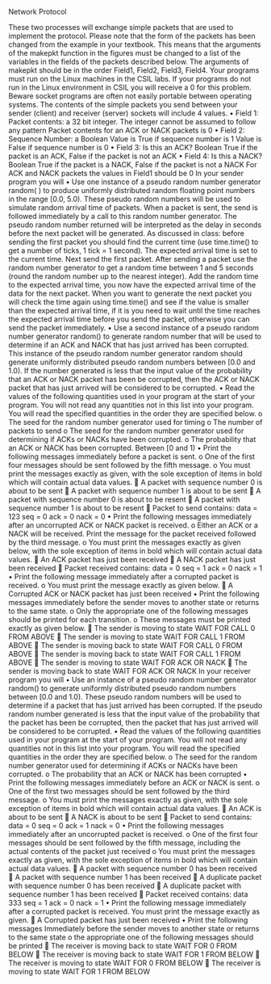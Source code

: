 Network Protocol

These two processes will exchange simple packets that are used to implement the
protocol. Please note that the form of the packets has been changed from the example in
your textbook. This means that the arguments of the makepkt function in the figures must
be changed to a list of the variables in the fields of the packets described below. The
arguments of makepkt should be in the order Field1, Field2, Field3, Field4.
Your programs must run on the Linux machines in the CSIL labs. If your programs do not run
in the Linux environment in CSIL you will receive a 0 for this problem. Beware socket
programs are often not easily portable between operating systems.
The contents of the simple packets you send between your sender (client) and receiver
(server) sockets will include 4 values.
• Field 1: Packet contents: a 32 bit integer.
The integer cannot be assumed to follow any pattern
Packet contents for an ACK or NACK packets is 0
• Field 2: Sequence Number: a Boolean
Value is True if sequence number is 1
Value is False if sequence number is 0
• Field 3: Is this an ACK? Boolean
True if the packet is an ACK, False if the packet is not an ACK
• Field 4: Is this a NACK? Boolean
True if the packet is a NACK, False if the packet is not a NACK
For ACK and NACK packets the values in Field1 should be 0
In your sender program you will
• Use one instance of a pseudo random number generator random( ) to produce uniformly
distributed random floating point numbers in the range [0.0, 5.0). These pseudo random
numbers will be used to simulate random arrival time of packets. When a packet is sent,
the send is followed immediately by a call to this random number generator. The pseudo
random number returned will be interpreted as the delay in seconds before the next
packet will be generated.
As discussed in class: before sending the first packet you should find the current time
(use time.time() to get a number of ticks, 1 tick = 1 second). The expected arrival time is
set to the current time. Next send the first packet.
After sending a packet use the random number generator to get a random time between
1 and 5 seconds (round the random number up to the nearest integer). Add the random
time to the expected arrival time, you now have the expected arrival time of the data for
the next packet. When you want to generate the next packet you will check the time 
again using time.time() and see if the value is smaller than the expected arrival time, if it
is you need to wait until the time reaches the expected arrival time before you send the
packet, otherwise you can send the packet immediately.
• Use a second instance of a pseudo random number generator random() to generate
random number that will be used to determine if an ACK and NACK that has just arrived
has been corrupted. This instance of the pseudo random number generator random
should generate uniformly distributed pseudo random numbers between [0.0 and 1.0).
If the number generated is less that the input value of the probability that an ACK or NACK
packet has been be corrupted, then the ACK or NACK packet that has just arrived will be
considered to be corrupted.
• Read the values of the following quantities used in your program at the start of your
program. You will not read any quantities not in this list into your program. You will read
the specified quantities in the order they are specified below.
o The seed for the random number generator used for timing
o The number of packets to send
o The seed for the random number generator used for determining if ACKs or NACKs
have been corrupted.
o The probability that an ACK or NACK has been corrupted. Between [0 and 1)
• Print the following messages immediately before a packet is sent.
o One of the first four messages should be sent followed by the fifth message.
o You must print the messages exactly as given, with the sole exception of items in
bold which will contain actual data values.
 A packet with sequence number 0 is about to be sent
 A packet with sequence number 1 is about to be sent
 A packet with sequence number 0 is about to be resent
 A packet with sequence number 1 is about to be resent
 Packet to send contains: data = 123 seq = 0 ack = 0 nack = 0
• Print the following messages immediately after an uncorrupted ACK or NACK packet is
received.
o Either an ACK or a NACK will be received. Print the message for the packet received
followed by the third message.
o You must print the messages exactly as given below, with the sole exception of
items in bold which will contain actual data values.
 An ACK packet has just been received
 A NACK packet has just been received
 Packet received contains: data = 0 seq = 1 ack = 0 nack = 1
• Print the following message immediately after a corrupted packet is received.
o You must print the message exactly as given below.
 A Corrupted ACK or NACK packet has just been received
• Print the following messages immediately before the sender moves to another state or
returns to the same state.
o Only the appropriate one of the following messages should be printed for each
transition. 
o These messages must be printed exactly as given below.
 The sender is moving to state WAIT FOR CALL 0 FROM ABOVE
 The sender is moving to state WAIT FOR CALL 1 FROM ABOVE
 The sender is moving back to state WAIT FOR CALL 0 FROM ABOVE
 The sender is moving back to state WAIT FOR CALL 1 FROM ABOVE
 The sender is moving to state WAIT FOR ACK OR NACK
 The sender is moving back to state WAIT FOR ACK OR NACK
 In your receiver program you will
• Use an instance of a pseudo random number generator random() to generate uniformly
distributed pseudo random numbers between [0.0 and 1.0). These pseudo random
numbers will be used to determine if a packet that has just arrived has been corrupted.
If the pseudo random number generated is less that the input value of the probability that
the packet has been be corrupted, then the packet that has just arrived will be considered
to be corrupted.
• Read the values of the following quantities used in your program at the start of your
program. You will not read any quantities not in this list into your program. You will read
the specified quantities in the order they are specified below.
o The seed for the random number generator used for determining if ACKs or NACKs
have been corrupted.
o The probability that an ACK or NACK has been corrupted
• Print the following messages immediately before an ACK or NACK is sent.
o One of the first two messages should be sent followed by the third message.
o You must print the messages exactly as given, with the sole exception of items in
bold which will contain actual data values.
 An ACK is about to be sent
 A NACK is about to be sent
 Packet to send contains: data = 0 seq = 0 ack = 1 nack = 0
• Print the following messages immediately after an uncorrupted packet is received.
o One of the first four messages should be sent followed by the fifth message,
including the actual contents of the packet just received
o You must print the messages exactly as given, with the sole exception of items in
bold which will contain actual data values.
 A packet with sequence number 0 has been received
 A packet with sequence number 1 has been received
 A duplicate packet with sequence number 0 has been received
 A duplicate packet with sequence number 1 has been received
 Packet received contains: data 333 seq = 1 ack = 0 nack = 1
• Print the following message immediately after a corrupted packet is received.
You must print the message exactly as given. 
 A Corrupted packet has just been received
• Print the following messages Immediately before the sender moves to another state or
returns to the same state
o the appropriate one of the following messages should be printed
 The receiver is moving back to state WAIT FOR 0 FROM BELOW
 The receiver is moving back to state WAIT FOR 1 FROM BELOW
 The receiver is moving to state WAIT FOR 0 FROM BELOW
 The receiver is moving to state WAIT FOR 1 FROM BELOW 